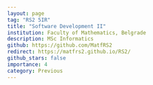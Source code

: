 ```yaml
---
layout: page
tag: "RS2 5IR"
title: "Software Development II"
institution: Faculty of Mathematics, Belgrade 
description: MSc Informatics
github: https://github.com/MatfRS2
redirect: https://matfrs2.github.io/RS2/
github_stars: false
importance: 4
category: Previous
---
```


